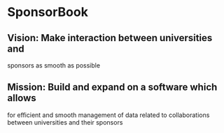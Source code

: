 # SponsorBook

## Vision: Make interaction between universities and
 sponsors as smooth as possible
 
## Mission: Build and expand on a software which allows
 for efficient and smooth management of data
related to collaborations between universities
and their sponsors
